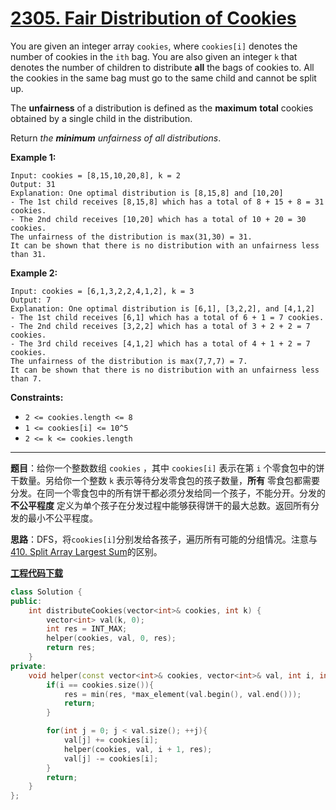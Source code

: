 # [2305. Fair Distribution of Cookies](https://leetcode.com/problems/fair-distribution-of-cookies/)

You are given an integer array `cookies`, where `cookies[i]` denotes the number of cookies in the `ith` bag. You are also given an integer `k` that denotes the number of children to distribute **all** the bags of cookies to. All the cookies in the same bag must go to the same child and cannot be split up.

The **unfairness** of a distribution is defined as the **maximum** **total** cookies obtained by a single child in the distribution.

Return *the **minimum** unfairness of all distributions*.

**Example 1:**

```
Input: cookies = [8,15,10,20,8], k = 2
Output: 31
Explanation: One optimal distribution is [8,15,8] and [10,20]
- The 1st child receives [8,15,8] which has a total of 8 + 15 + 8 = 31 cookies.
- The 2nd child receives [10,20] which has a total of 10 + 20 = 30 cookies.
The unfairness of the distribution is max(31,30) = 31.
It can be shown that there is no distribution with an unfairness less than 31.
```

**Example 2:**

```
Input: cookies = [6,1,3,2,2,4,1,2], k = 3
Output: 7
Explanation: One optimal distribution is [6,1], [3,2,2], and [4,1,2]
- The 1st child receives [6,1] which has a total of 6 + 1 = 7 cookies.
- The 2nd child receives [3,2,2] which has a total of 3 + 2 + 2 = 7 cookies.
- The 3rd child receives [4,1,2] which has a total of 4 + 1 + 2 = 7 cookies.
The unfairness of the distribution is max(7,7,7) = 7.
It can be shown that there is no distribution with an unfairness less than 7.
```

**Constraints:**

- `2 <= cookies.length <= 8`
- `1 <= cookies[i] <= 10^5`
- `2 <= k <= cookies.length`

-----

**题目**：给你一个整数数组 `cookies` ，其中 `cookies[i]` 表示在第 `i` 个零食包中的饼干数量。另给你一个整数 `k` 表示等待分发零食包的孩子数量，**所有** 零食包都需要分发。在同一个零食包中的所有饼干都必须分发给同一个孩子，不能分开。分发的 **不公平程度** 定义为单个孩子在分发过程中能够获得饼干的最大总数。返回所有分发的最小不公平程度。

**思路**：DFS，将`cookies[i]`分别发给各孩子，遍历所有可能的分组情况。注意与[410. Split Array Largest Sum](https://leetcode.com/problems/split-array-largest-sum/)的区别。

[**工程代码下载**](https://github.com/shenkh/leetcode)

```cpp
class Solution {
public:
    int distributeCookies(vector<int>& cookies, int k) {
        vector<int> val(k, 0);
        int res = INT_MAX;
        helper(cookies, val, 0, res);
        return res;
    }
private:
    void helper(const vector<int>& cookies, vector<int>& val, int i, int& res){
        if(i == cookies.size()){
            res = min(res, *max_element(val.begin(), val.end()));
            return;
        }

        for(int j = 0; j < val.size(); ++j){
            val[j] += cookies[i];
            helper(cookies, val, i + 1, res);
            val[j] -= cookies[i];
        }
        return;
    }
};
```
